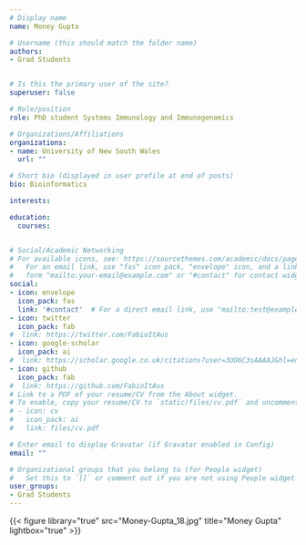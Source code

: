```yaml
---
# Display name
name: Money Gupta

# Username (this should match the folder name)
authors: 
- Grad Students


# Is this the primary user of the site?
superuser: false

# Role/position
role: PhD student Systems Immunology and Immunogenomics

# Organizations/Affiliations
organizations:
- name: University of New South Wales
  url: ""

# Short bio (displayed in user profile at end of posts)
bio: Bioinformatics

interests:

education:
  courses:


# Social/Academic Networking
# For available icons, see: https://sourcethemes.com/academic/docs/page-builder/#icons
#   For an email link, use "fas" icon pack, "envelope" icon, and a link in the
#   form "mailto:your-email@example.com" or "#contact" for contact widget.
social:
- icon: envelope
  icon_pack: fas
  link: '#contact'  # For a direct email link, use "mailto:test@example.org".
- icon: twitter
  icon_pack: fab
#  link: https://twitter.com/FabioItAus
- icon: google-scholar
  icon_pack: ai
#  link: https://scholar.google.co.uk/citations?user=3UO6C3sAAAAJ&hl=en
- icon: github
  icon_pack: fab
#  link: https://github.com/FabioItAus
# Link to a PDF of your resume/CV from the About widget.
# To enable, copy your resume/CV to `static/files/cv.pdf` and uncomment the lines below.
# - icon: cv
#   icon_pack: ai
#   link: files/cv.pdf

# Enter email to display Gravatar (if Gravatar enabled in Config)
email: ""

# Organizational groups that you belong to (for People widget)
#   Set this to `[]` or comment out if you are not using People widget.
user_groups:
- Grad Students
---
```


{{< figure library="true" src="Money-Gupta_18.jpg" title="Money Gupta" lightbox="true" >}}

